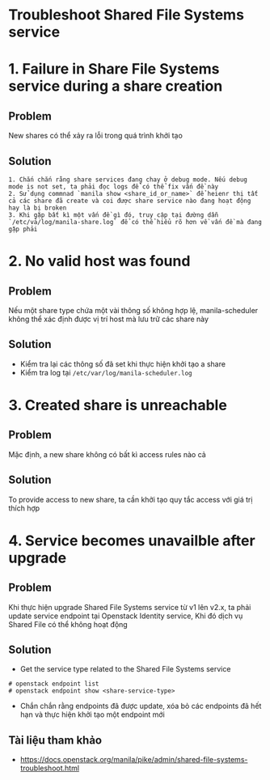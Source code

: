 # Troubleshoot Shared File Systems service

# 1. Failure in Share File Systems service during a share creation

## Problem

New shares có thể xảy ra lỗi trong quá trình khởi tạo

## Solution

    1. Chắn chắn rằng share services đang chay ở debug mode. Nếu debug mode is not set, ta phải đọc logs để có thể fix vấn đề này
    2. Sử dụng commnad `manila show <share_id_or_name>` để heienr thị tất cả các share đã create và coi được share service nào đang hoạt động hay là bị broken
    3. Khi gặp bất kì một vấn đề gì đó, truy cập tại đường dẫn `/etc/vả/log/manila-share.log` để có thể hiểu rõ hơn về vấn đề mà đang gặp phải


# 2. No valid host was found

## Problem

Nếu một share type chứa một vài thông số không hợp lệ, manila-scheduler không thể xác định được vị trí host mà lưu trữ các share này

## Solution

- Kiểm tra lại các thông số đã set khi thực hiện khởi tạo a share
- Kiểm tra log tại `/etc/var/log/manila-scheduler.log`

# 3. Created share is unreachable

## Problem

Mặc định, a new share không có bất kì access rules nào cả

## Solution

To provide access to new share, ta cần khởi tạo quy tắc access với giá trị thích hợp

# 4. Service becomes unavailble after upgrade

## Problem

Khi thực hiện upgrade Shared File Systems service từ v1 lên v2.x, ta phải update service endpoint tại Openstack Identity service, Khi đó dịch vụ Shared File có thể không hoạt động

## Solution

- Get the service type related to the Shared File Systems service

```
# openstack endpoint list
# openstack endpoint show <share-service-type>
```
- Chắn chắn rằng endpoints đã được update, xóa bỏ các endpoints đã hết hạn và thực hiện khởi tạo một endpoint mới


## Tài liệu tham khảo

- https://docs.openstack.org/manila/pike/admin/shared-file-systems-troubleshoot.html



